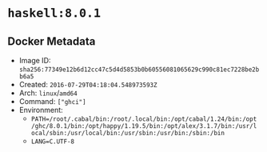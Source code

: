 # `haskell:8.0.1`

## Docker Metadata

- Image ID: `sha256:77349e12b6d12cc47c5d4d5853b0b60556081065629c990c81ec7228be2bb6a5`
- Created: `2016-07-29T04:18:04.548973593Z`
- Arch: `linux`/`amd64`
- Command: `["ghci"]`
- Environment:
  - `PATH=/root/.cabal/bin:/root/.local/bin:/opt/cabal/1.24/bin:/opt/ghc/8.0.1/bin:/opt/happy/1.19.5/bin:/opt/alex/3.1.7/bin:/usr/local/sbin:/usr/local/bin:/usr/sbin:/usr/bin:/sbin:/bin`
  - `LANG=C.UTF-8`
